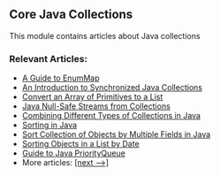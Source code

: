 ## Core Java Collections

This module contains articles about Java collections

### Relevant Articles:
- [A Guide to EnumMap](https://www.baeldung.com/java-enum-map)
- [An Introduction to Synchronized Java Collections](https://www.baeldung.com/java-synchronized-collections)
- [Convert an Array of Primitives to a List](https://www.baeldung.com/java-primitive-array-to-list)
- [Java Null-Safe Streams from Collections](https://www.baeldung.com/java-null-safe-streams-from-collections)
- [Combining Different Types of Collections in Java](https://www.baeldung.com/java-combine-collections)
- [Sorting in Java](https://www.baeldung.com/java-sorting)
- [Sort Collection of Objects by Multiple Fields in Java](https://www.baeldung.com/java-sort-collection-multiple-fields)
- [Sorting Objects in a List by Date](https://www.baeldung.com/java-sort-list-by-date)
- [Guide to Java PriorityQueue](https://www.baeldung.com/java-priorityqueue)
- More articles: [[next -->]](/core-java-modules/core-java-collections-2)